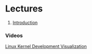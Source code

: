 # Lectures

1. [Introduction](https://drive.google.com/open?id=0B85z_dQxOMgLWXdfYTZ1YW4xWWs)

### Videos
[Linux Kernel Development
Visualization](https://drive.google.com/open?id=0B85z_dQxOMgLQW5YOUJvU3NsS3M)


